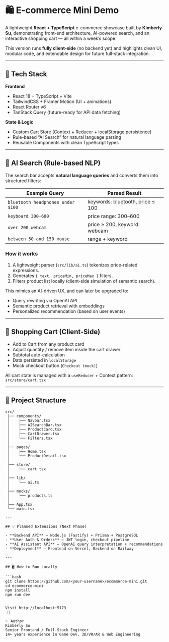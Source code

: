 # 🛍️ E-commerce Mini Demo

A lightweight **React + TypeScript** e-commerce showcase built by **Kimberly Su**, demonstrating front-end architecture, AI-powered search, and an interactive shopping cart — all within a week’s scope.

This version runs **fully client-side** (no backend yet) and highlights clean UI, modular code, and extendable design for future full-stack integration.

---

## 🚀 Tech Stack

**Frontend**
- React 18 + TypeScript + Vite  
- TailwindCSS + Framer Motion (UI + animations)  
- React Router v6  
- TanStack Query (future-ready for API data fetching)

**State & Logic**
- Custom Cart Store (Context + Reducer + localStorage persistence)  
- Rule-based “AI Search” for natural language parsing  
- Reusable Components with clean TypeScript types  

---

## 🧠 AI Search (Rule-based NLP)

The search bar accepts **natural language queries** and converts them into structured filters:

| Example Query | Parsed Result |
|----------------|----------------|
| `bluetooth headphones under $100` | keywords: bluetooth, price ≤ 100 |
| `keyboard 300-600` | price range: 300–600 |
| `over 200 webcam` | price ≥ 200, keyword: webcam |
| `between 50 and 150 mouse` | range + keyword |

### How it works
1. A lightweight parser (`src/lib/ai.ts`) tokenizes price-related expressions.  
2. Generates `{ text, priceMin, priceMax }` filters.  
3. Filters product list locally (client-side simulation of semantic search).  

This mimics an AI-driven UX, and can later be upgraded to:
- Query rewriting via OpenAI API  
- Semantic product retrieval with embeddings  
- Personalized recommendation (based on user events)

---

## 🛒 Shopping Cart (Client-Side)

- Add to Cart from any product card  
- Adjust quantity / remove item inside the cart drawer  
- Subtotal auto-calculation  
- Data persisted in `localStorage`  
- Mock checkout button (`Checkout (mock)`)

All cart state is managed with a `useReducer` + Context pattern:
`src/store/cart.tsx`

---

## 📁 Project Structure

```text
src/
 ├── components/
 │    ├── Navbar.tsx
 │    ├── AISearchBar.tsx
 │    ├── ProductCard.tsx
 │    ├── CartDrawer.tsx
 │    └── Filters.tsx
 │
 ├── pages/
 │    ├── Home.tsx
 │    └── ProductDetail.tsx
 │
 ├── store/
 │    └── cart.tsx
 │
 ├── lib/
 │    └── ai.ts
 │
 ├── mocks/
 │    └── products.ts
 │
 ├── App.tsx
 └── main.tsx

---

## 💡 Planned Extensions (Next Phase)

- **Backend API** — Node.js (Fastify) + Prisma + PostgreSQL  
- **User Auth & Orders** — JWT login, checkout pipeline  
- **AI Assistant API** — OpenAI query interpretation + recommendations  
- **Deployment** — Frontend on Vercel, Backend on Railway  

---

## 🖥️ How to Run Locally

```bash
git clone https://github.com/<your-username>/ecommerce-mini.git
cd ecommerce-mini
npm install
npm run dev


Visit http://localhost:5173
 🚀

✨ Author
Kimberly Su
Senior Frontend / Full-Stack Engineer
14+ years experience in Game Dev, 3D/VR/AR & Web Engineering
